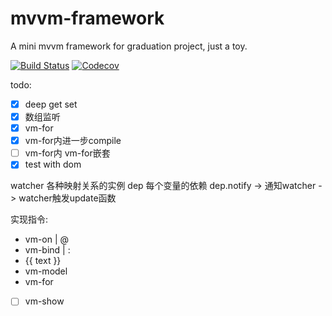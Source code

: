 # mvvm-framework
A mini mvvm framework for graduation project, just a toy.

[![Build Status](https://travis-ci.org/NicholasCao/mvvm.svg?branch=main)](https://travis-ci.org/NicholasCao/mvvm)
[![Codecov](https://codecov.io/gh/NicholasCao/mvvm/branch/main/graph/badge.svg)](https://codecov.io/github/NicholasCao/mvvm?branch=master)

todo:
- [x] deep get set
- [x] 数组监听
- [x] vm-for
- [x] vm-for内进一步compile
- [ ] vm-for内 vm-for嵌套
- [x] test with dom

watcher 各种映射关系的实例
dep 每个变量的依赖
dep.notify -> 通知watcher -> watcher触发update函数

实现指令:
- vm-on | @
- vm-bind | :
- {{ text }}
- vm-model
- vm-for
- [ ] vm-show
